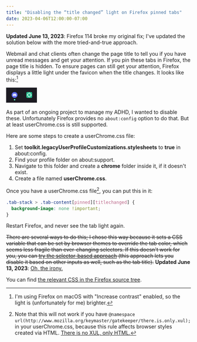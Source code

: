 ```yaml
---
title: "Disabling the “title changed” light on Firefox pinned tabs"
date: 2023-04-06T12:00:00-07:00
---
```


<ili-callout>

**Updated June 13, 2023**: Firefox 114 broke my original fix; I've updated the solution below with the more tried-and-true approach.

</ili-callout>

Webmail and chat clients often change the page title to tell you if you have unread messages and get your attention. If you pin these tabs in Firefox, the page title is hidden. To ensure pages can still get your attention, Firefox displays a little light under the favicon when the title changes. It looks like this:[^contrast]

[^contrast]: I'm using Firefox on macOS with "Increase contrast" enabled, so the light is (unfortunately for me) brighter.

![](tab-titlechanged.png)

As part of an ongoing project to manage my ADHD, I wanted to disable these. Unfortunately Firefox provides no `about:config` option to do that. But at least userChrome.css is still supported.

Here are some steps to create a userChrome.css file:

1. Set **toolkit.legacyUserProfileCustomizations.stylesheets** to **true** in about:config.
2. Find your profile folder on about:support.
3. Navigate to this folder and create a **chrome** folder inside it, if it doesn't exist.
4. Create a file named **userChrome.css**.

Once you have a userChrome.css file[^namespace], you can put this in it:

```css
.tab-stack > .tab-content[pinned][titlechanged] {
  background-image: none !important;
}
```

[^namespace]: Note that this will not work if you have `@namespace url(http://www.mozilla.org/keymaster/gatekeeper/there.is.only.xul);` in your userChrome.css, because this rule affects browser styles created via HTML. [There is no XUL, only HTML.](https://crisal.io/words/2023/03/30/xul-layout-is-gone.html)

Restart Firefox, and never see the tab light again.

~~There are several ways to do this; I chose this way because it sets a CSS variable that can be set by browser themes to override the tab color, which seems less fragile than ever-changing selectors. If this doesn't work for you, you can [try the selector-based approach](https://support.mozilla.org/en-US/questions/1181537) (this approach lets you disable it based on other inputs as well, such as the tab title).~~ **Updated June 13, 2023**: [Oh, the irony.](https://bugzilla.mozilla.org/show_bug.cgi?id=1815900)

You can find [the relevant CSS in the Firefox source tree](https://hg.mozilla.org/mozilla-central/file/tip/browser/themes/shared/tabs.css).
